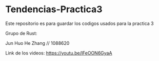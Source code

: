 # Tendencias-Practica3

Este repositorio es para guardar los codigos usados para la practica 3

Grupo de Rust:

Jun Huo He Zhang // 1088620

Link de los videos:
https://youtu.be/lFeOON6GyaA
